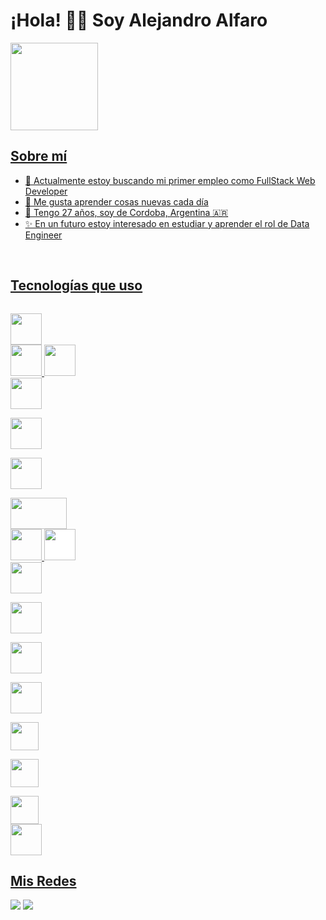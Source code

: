 ### <h1>¡Hola! 👨‍💻 Soy Alejandro Alfaro</h1>

<div align="left">
  <a href="https://github.com/alealfaro2020">
  
  <img height="140em" src="https://github-readme-stats.vercel.app/api/top-langs/?username=alealfaro2020&layout=compact&langs_count=7&theme=dark"/>
</div>

  <h2>Sobre mí</h2>
 
- 🔭 Actualmente estoy buscando mi primer empleo como FullStack Web Developer
- 🌱 Me gusta aprender cosas nuevas cada día
- 💬 Tengo 27 años, soy de Cordoba, Argentina 🇦🇷 
- ✨ En un futuro estoy interesado en estudiar y aprender el rol de Data Engineer


<div style="display: inline_block"><br>
  <h2>Tecnologías que uso</h2>
  
  <code> <img height="50" src="https://www.vectorlogo.zone/logos/w3_html5/w3_html5-ar21.svg"> </code>
   <code><img height="50" src="https://www.vectorlogo.zone/logos/w3_css/w3_css-ar21.svg"></code>
   <code><img height="50" src="https://www.vectorlogo.zone/logos/sass-lang/sass-lang-ar21.svg"></code>
    <code> <img height="50" src="https://www.vectorlogo.zone/logos/javascript/javascript-ar21.svg"> </code>
  <code> <img height="50" src="https://www.vectorlogo.zone/logos/python/python-ar21.svg"> </code>
  <code> <img height="50" src="https://www.vectorlogo.zone/logos/reactjs/reactjs-ar21.svg"> </code>
 <code> <img height="50" width="90" src="https://raw.githubusercontent.com/prplx/svg-logos/5585531d45d294869c4eaab4d7cf2e9c167710a9/svg/redux.svg"> </code>
   <code><img height="50" src="https://www.vectorlogo.zone/logos/nodejs/nodejs-ar21.svg"></code>
  <code><img height="50" style="background-color:white" src="https://www.vectorlogo.zone/logos/expressjs/expressjs-ar21.svg"></code>
   <code> <img height="50" src="https://www.vectorlogo.zone/logos/postgresql/postgresql-ar21.svg"> </code>
  <code> <img height="50" src="https://www.vectorlogo.zone/logos/mongodb/mongodb-ar21.svg"> </code>
 <code> <img height="50" src="https://www.vectorlogo.zone/logos/jupyter/jupyter-ar21.svg"> </code>
 <code> <img height="50" src="https://www.vectorlogo.zone/logos/numpy/numpy-ar21.svg"> </code>
 <code> <img height="45" src="https://upload.wikimedia.org/wikipedia/commons/8/84/Matplotlib_icon.svg"> </code>
 <code> <img height="45" src="https://www.vectorlogo.zone/logos/usepanda/usepanda-icon.svg"> </code>
 <code> <img height="45" src="https://seaborn.pydata.org/_images/logo-wide-lightbg.svg"> </code>
<code><img height="50" src="https://raw.githubusercontent.com/file-icons/DevOpicons/2c2bf2bdb6507b8e4bfe695c1d54d639fbfed479/svg/scrum.svg"></code>
</div>

<div> 
    <h2>Mis Redes</h2>
  <a href = "mailto:alealfaro2012@gmail.com"><img src="https://img.shields.io/badge/-Gmail-%23333?style=for-the-badge&logo=gmail&logoColor=white" target="_blank"></a>
  <a href="https://www.linkedin.com/in/alejandro-alfaro-1a9b8a186/" target="_blank"><img src="https://img.shields.io/badge/-LinkedIn-%230077B5?style=for-the-badge&logo=linkedin&logoColor=white" target="_blank"></a> 
  
</div>
